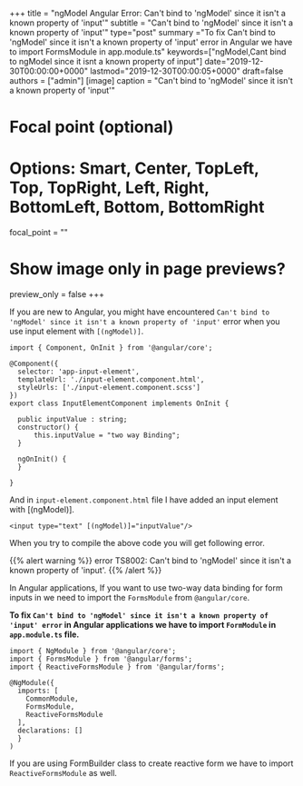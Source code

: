 +++
title = "ngModel Angular Error: Can't bind to 'ngModel' since it isn't a known property of 'input'"
subtitle = "Can't bind to 'ngModel' since it isn't a known property of 'input'"
type="post"
summary ="To fix Can't bind to 'ngModel' since it isn't a known property of 'input' error in Angular we have to import FormsModule in app.module.ts"
keywords=["ngModel,Cant bind to ngModel since it isnt a known property of input"]
date="2019-12-30T00:00:00+0000"
lastmod="2019-12-30T00:00:05+0000"
draft=false
authors = ["admin"]
[image]
  caption = "Can't bind to 'ngModel' since it isn't a known property of 'input'"

  # Focal point (optional)
  # Options: Smart, Center, TopLeft, Top, TopRight, Left, Right, BottomLeft, Bottom, BottomRight
  focal_point = ""

  # Show image only in page previews?
  preview_only = false
+++

If you are new to Angular, you might have encountered `Can't bind to 'ngModel' since it isn't a known property of 'input'` error when you use input element with `[(ngModel)]`.

```
import { Component, OnInit } from '@angular/core';

@Component({
  selector: 'app-input-element',
  templateUrl: './input-element.component.html',
  styleUrls: ['./input-element.component.scss']
})
export class InputElementComponent implements OnInit {

  public inputValue : string;
  constructor() { 
      this.inputValue = "two way Binding";
  }

  ngOnInit() {
  }

}
```

And in `input-element.component.html` file I have added an input element with [(ngModel)].

```
<input type="text" [(ngModel)]="inputValue"/>
```

When you try to compile the above code you will get following error.

{{% alert warning %}}
error TS8002: Can't bind to 'ngModel' since it isn't a known property of 'input'.
{{% /alert %}}

In Angular applications, If you want to use two-way data binding for form inputs in we need to import the `FormsModule` from `@angular/core`.

**To fix `Can't bind to 'ngModel' since it isn't a known property of 'input' error` in Angular applications we have to import `FormModule` in `app.module.ts` file.**

```
import { NgModule } from '@angular/core';
import { FormsModule } from '@angular/forms'; 
import { ReactiveFormsModule } from '@angular/forms';

@NgModule({
  imports: [
    CommonModule,
    FormsModule,
    ReactiveFormsModule
  ], 
  declarations: []
  }
)

```

If you are using FormBuilder class to create reactive form we have to import `ReactiveFormsModule` as well.